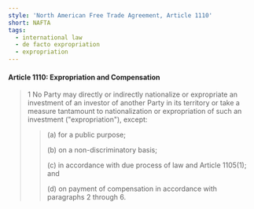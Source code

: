 ```yaml
---
style: 'North American Free Trade Agreement, Article 1110'
short: NAFTA
tags:
  - international law
  - de facto expropriation
  - expropriation
---
```


#### Article 1110: Expropriation and Compensation

>  1 No Party may directly or indirectly nationalize or expropriate an investment of an investor of another Party in its territory or take a measure tantamount to nationalization or expropriation of such an investment ("expropriation"), except:
>>
>> (a) for a public purpose;
>>
>> (b) on a non-discriminatory basis;
>>
>> (c) in accordance with due process of law and Article 1105(1); and
>>
>> (d) on payment of compensation in accordance with paragraphs 2 through 6.
